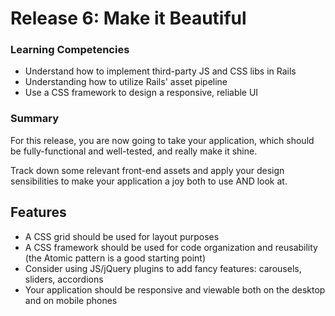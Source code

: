 # Release 6: Make it Beautiful

### Learning Competencies

- Understand how to implement third-party JS and CSS libs in Rails
- Understanding how to utilize Rails' asset pipeline
- Use a CSS framework to design a responsive, reliable UI

### Summary

For this release, you are now going to take your application, which should be fully-functional and
well-tested, and really make it shine.

Track down some relevant front-end assets and apply your design sensibilities to make your application
a joy both to use AND look at.

## Features

- A CSS grid should be used for layout purposes
- A CSS framework should be used for code organization and reusability (the Atomic pattern is a good starting point)
- Consider using JS/jQuery plugins to add fancy features: carousels, sliders, accordions
- Your application should be responsive and viewable both on the desktop and on mobile phones

